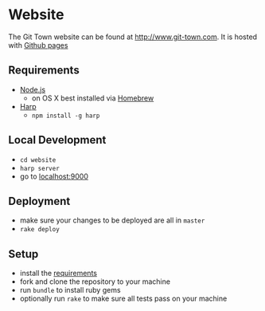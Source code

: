 # Website

The Git Town website can be found at <http://www.git-town.com>.
It is hosted with [Github pages](https://pages.github.com/)

## Requirements
* [Node.js](https://nodejs.org)
  * on OS X best installed via [Homebrew](http://brew.sh)
* [Harp](http://harpjs.com)
  * `npm install -g harp`

## Local Development
* `cd website`
* `harp server`
* go to [localhost:9000](http://localhost:9000)

## Deployment
* make sure your changes to be deployed are all in `master`
* `rake deploy`

## Setup

* install the [requirements](#requirements)
* fork and clone the repository to your machine
* run `bundle` to install ruby gems
* optionally run `rake` to make sure all tests pass on your machine
